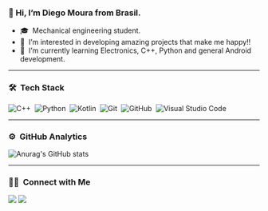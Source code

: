 ### 👋 Hi, I’m Diego Moura from Brasil.
- 🎓 &nbsp;Mechanical engineering student.
- 👀 &nbsp;I’m interested in developing amazing projects that make me happy!!
- 🌱 &nbsp;I’m currently learning Electronics, C++, Python and general Android development.

---
### 🛠 &nbsp;Tech Stack
![C++](https://img.shields.io/badge/-C++-333333?style=flat&logo=cplusplus)&nbsp;
![Python](https://img.shields.io/badge/-Python-333333?style=flat&logo=python)&nbsp;
![Kotlin](https://img.shields.io/badge/-Kotlin-333333?style=flat&logo=kotlin)&nbsp;
![Git](https://img.shields.io/badge/-Git-333333?style=flat&logo=git)&nbsp;
![GitHub](https://img.shields.io/badge/-GitHub-333333?style=flat&logo=github)&nbsp;
![Visual Studio Code](https://img.shields.io/badge/-Visual%20Studio%20Code-333333?style=flat&logo=visual-studio-code&logoColor=007ACC)&nbsp;

---
### ⚙️ &nbsp;GitHub Analytics
![Anurag's GitHub stats](https://github-readme-stats.vercel.app/api?username=diegomouraas&show_icons=true&theme=gotham)

---
### 🤝🏻 &nbsp;Connect with Me

<p align="left">
<a href="https://www.linkedin.com/in/diego-moura-217565146/"><img src="https://img.shields.io/badge/-Diego%20Moura-0077B5?style=flat-square&logo=Linkedin&logoColor=white"/></a>
<a href="mailto:diegomoura.contact@gmail.com"><img src="https://img.shields.io/badge/-diegomoura.contact@gmail.com-D14836?style=flat-square&logo=Gmail&logoColor=white"/></a>
</p>

<!---
Diegomouraas/Diegomouraas is a ✨ special ✨ repository because its `README.md` (this file) appears on your GitHub profile.
You can click the Preview link to take a look at your changes.
--->
